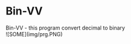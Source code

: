 # Bin-VV
<head>
  Bin-VV - this program convert decimal to binary
</head>
<body>
  <br>![SOME](img/prg.PNG)
 </body>
